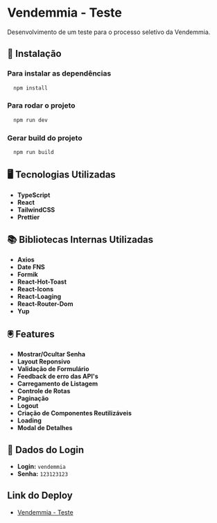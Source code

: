 # Vendemmia - Teste

Desenvolvimento de um teste para o processo seletivo da Vendemmia.

## 🔧 Instalação

### Para instalar as dependências

```bash
  npm install
```

### Para rodar o projeto

```bash
  npm run dev
```

### Gerar build do projeto

```bash
  npm run build
```

## 🖥️ Tecnologias Utilizadas

-   **TypeScript**
-   **React**
-   **TailwindCSS**
-   **Prettier**

## 📚 Bibliotecas Internas Utilizadas

-   **Axios**
-   **Date FNS**
-   **Formik**
-   **React-Hot-Toast**
-   **React-Icons**
-   **React-Loaging**
-   **React-Router-Dom**
-   **Yup**

## 🖲️ Features

-   **Mostrar/Ocultar Senha**
-   **Layout Reponsivo**
-   **Validação de Formulário**
-   **Feedback de erro das API's**
-   **Carregamento de Listagem**
-   **Controle de Rotas**
-   **Paginação**
-   **Logout**
-   **Criação de Componentes Reutilizáveis**
-   **Loading**
-   **Modal de Detalhes**

## 👤 Dados do Login

-   **Login:** `vendemmia`
-   **Senha:** `123123123`

## Link do Deploy

-   [Vendemmia - Teste](https://teste-vendemmia.vercel.app/)
